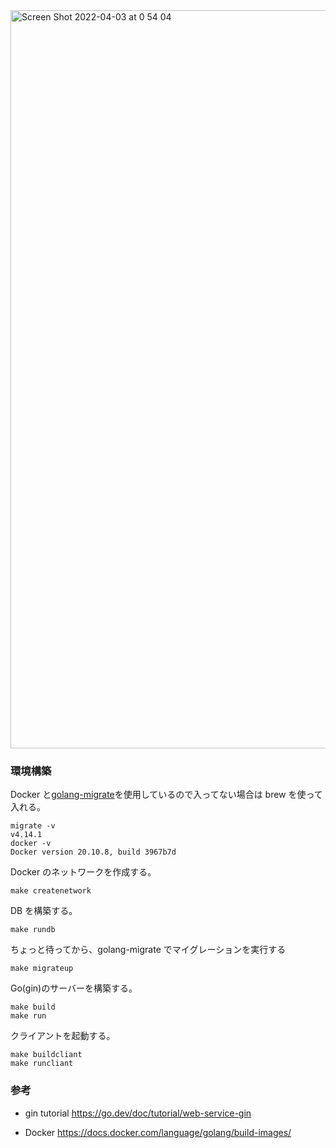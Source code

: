 <img width="1181" alt="Screen Shot 2022-04-03 at 0 54 04" src="https://user-images.githubusercontent.com/44254887/161390987-ccb1ead5-c15e-4249-8889-706dc53dca02.png">

### 環境構築

Docker と[golang-migrate](https://github.com/golang-migrate/migrate)を使用しているので入ってない場合は brew を使って入れる。

```shell
migrate -v
v4.14.1
docker -v
Docker version 20.10.8, build 3967b7d
```

Docker のネットワークを作成する。

```
make createnetwork
```

DB を構築する。

```
make rundb
```

ちょっと待ってから、golang-migrate でマイグレーションを実行する

```
make migrateup
```

Go(gin)のサーバーを構築する。

```
make build
make run
```

クライアントを起動する。

```
make buildcliant
make runcliant
```

### 参考

- gin tutorial
  https://go.dev/doc/tutorial/web-service-gin

- Docker
  https://docs.docker.com/language/golang/build-images/
